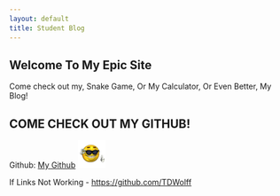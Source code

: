 ```yaml
---
layout: default
title: Student Blog
---
```



## Welcome To My Epic Site
Come check out my, Snake Game, Or My Calculator, Or Even Better, My Blog!



## COME CHECK OUT MY GITHUB!

Github: [My Github](https://github.com/TDWolff)
<img src="mylogo.png" alt="My Logo Image" />

If Links Not Working - https://github.com/TDWolff
